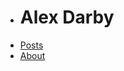 <div id="header_list">
<ul>
    <li>
      <h1 id="main_title">Alex Darby</h1>
    </li>
<!--    <li>
      <h1 class="blinking">|</h1>
    </li> -->
</ul>
</div>

<div id="nav">
  <ul>
    <li>
      <a href="/posts">Posts</a>
    </li>
    <li>
      <a href="/">About</a>
    </li>
  </ul>
</div>